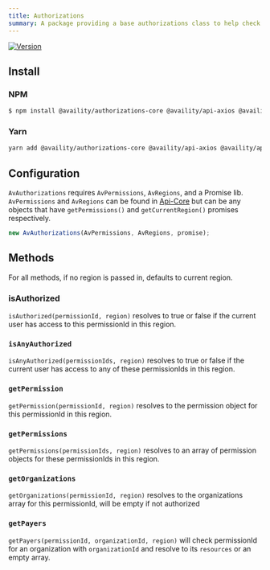 ```yaml
---
title: Authorizations
summary: A package providing a base authorizations class to help check which permissions a user has.
---
```


[![Version](https://img.shields.io/npm/v/@availity/authorizations-core.svg?style=for-the-badge)](https://www.npmjs.com/package/@availity/authorizations-core)

## Install

### NPM

```bash
$ npm install @availity/authorizations-core @availity/api-axios @availity/api-core
```

### Yarn

```bash
yarn add @availity/authorizations-core @availity/api-axios @availity/api-core
```

## Configuration

`AvAuthorizations` requires `AvPermissions`, `AvRegions`, and a Promise lib.
`AvPermissions` and `AvRegions` can be found in [Api-Core](/api/definitions/) but can be any objects that have `getPermissions()` and `getCurrentRegion()` promises respectively.

```js
new AvAuthorizations(AvPermissions, AvRegions, promise);
```

## Methods

For all methods, if no region is passed in, defaults to current region.

### isAuthorized

`isAuthorized(permissionId, region)` resolves to true or false if the current user has access to this permissionId in this region.

### `isAnyAuthorized`

`isAnyAuthorized(permissionIds, region)` resolves to true or false if the current user has access to any of these permissionIds in this region.

### `getPermission`

`getPermission(permissionId, region)` resolves to the permission object for this permissionId in this region.

### `getPermissions`

`getPermissions(permissionIds, region)` resolves to an array of permission objects for these permissionIds in this region.

### `getOrganizations`

`getOrganizations(permissionId, region)` resolves to the organizations array for this permissionId, will be empty if not authorized

### `getPayers`

`getPayers(permissionId, organizationId, region)` will check permissionId for an organization with `organizationId` and resolve to its `resources` or an empty array.
